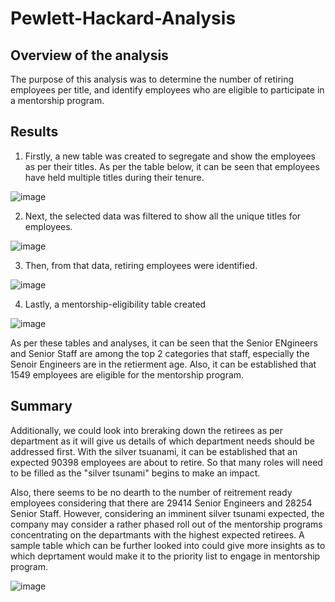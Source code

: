 # Pewlett-Hackard-Analysis

## Overview of the analysis
The purpose of this analysis was to  determine the number of retiring employees per title, and identify employees who are eligible to participate in a mentorship program. 

## Results
1. Firstly, a new table was created to segregate and show the employees as per their titles. As per the table below, it can be seen that employees have held multiple titles during their tenure.

![image](https://user-images.githubusercontent.com/92342751/145733521-8f5278d1-c862-4cd9-979d-28fffc61a44a.png)

2. Next, the selected data was filtered to show all the unique titles for employees. 

![image](https://user-images.githubusercontent.com/92342751/145733594-cfc219f5-a716-4c99-9ce7-ba44d7ce38a1.png)

3. Then, from that data, retiring employees were identified.

![image](https://user-images.githubusercontent.com/92342751/145733641-48bec6fd-99d5-4d91-898f-1d88b4cc8006.png)

4. Lastly, a mentorship-eligibility table created

![image](https://user-images.githubusercontent.com/92342751/145733796-1d912830-d91d-4f67-b453-6f3592cd1512.png)

As per these tables and analyses, it can be seen that the Senior ENgineers and Senior Staff are among the top 2 categories that  staff, especially the Senoir Engineers are in the retierment age. Also, it can be established that 1549 employees are eligible for the mentorship program. 

## Summary
Additionally, we could look into breraking down the retirees as per department as it will give us details of which department needs should be addressed first. With the silver tsuanami, it can be established that an expected 90398 employees are about to retire. So that many roles will need to be filled as the "silver tsunami" begins to make an impact.

Also, there seems to be no dearth to the number of reitrement ready employees considering that there are 29414 Senior Engineers and 28254 Senior Staff. However, considering an imminent silver tsunami expected, the company may consider a rather phased roll out of the mentorship programs concentrating on the departmants with the highest expected retirees. 
A sample table which can be further looked into could give more insights as to which deprtament would make it to the priority list to engage in mentorship program.

![image](https://user-images.githubusercontent.com/92342751/145735143-b0050580-eb63-413d-922d-15f727f0c811.png)



